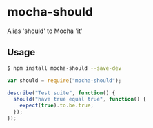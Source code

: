 mocha-should
============

Alias 'should' to Mocha 'it'

## Usage

```bash
$ npm install mocha-should --save-dev
```

```js
var should = require("mocha-should");

describe("Test suite", function() {
  should("have true equal true", function() {
    expect(true).to.be.true;
  });
});
```
